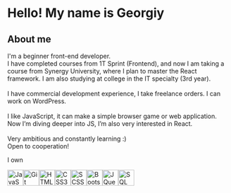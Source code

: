 Hello! My name is Georgiy
===============================================================================================================================

About me
-------

I'm a beginner front-end developer. <br> I have completed courses from 1T Sprint (Frontend), and now I am taking a course from Synergy University, where I plan to master the React framework. I am also studying at college in the IT specialty (3rd year). <br><br> I have commercial development experience, I take freelance orders. I can work on WordPress. <br><br> I like JavaScript, it can make a simple browser game or web application. Now I’m diving deeper into JS, I’m also very interested in React. <br><br> Very ambitious and constantly learning :) <br> Open to cooperation!

I own


<p align="left">
<a href="https://developer.mozilla.org/en-US/docs/Web/JavaScript" target="_blank" rel="noreferrer"><img src="https://raw.githubusercontent.com/danielcranney/readme-generator/main/public/icons/skills/javascript-colored.svg" width="36" height="36" alt="JavaScript" /></a><a href="https://git-scm.com/" target="_blank" rel="noreferrer"><img src="https://raw.githubusercontent.com/danielcranney/readme-generator/main/public/icons/skills/git-colored.svg" width="36" height="36" alt="Git" /></a><a href="https://developer.mozilla.org/en-US/docs/Glossary/HTML5" target="_blank" rel="noreferrer"><img src="https://raw.githubusercontent.com/danielcranney/readme-generator/main/public/icons/skills/html5-colored.svg" width="36" height="36" alt="HTML5" /></a><a href="https://www.w3.org/TR/CSS/#css" target="_blank" rel="noreferrer"><img src="https://raw.githubusercontent.com/danielcranney/readme-generator/main/public/icons/skills/css3-colored.svg" width="36" height="36" alt="CSS3" /></a><a href="https://sass-scss.ru/"><img src="https://cdn.freebiesupply.com/logos/large/2x/sass-1-logo-png-transparent.png" alt="SCSS" width="36" height="36"></a><a href="https://getbootstrap.com/" target="_blank" rel="noreferrer"><img src="https://raw.githubusercontent.com/danielcranney/readme-generator/main/public/icons/skills/bootstrap-colored.svg" width="36" height="36" alt="Bootstrap" /></a><a href="https://jquery.com/" target="_blank" rel="noreferrer"><img src="https://raw.githubusercontent.com/danielcranney/readme-generator/main/public/icons/skills/jquery-colored.svg" width="36" height="36" alt="JQuery" /></a><a href="https://ru.wikipedia.org/wiki/SQL" target="_blank" rel="noreferrer"><img src="https://www.freeiconspng.com/thumbs/sql-server-icon-png/sql-server-icon-png-29.png" width="36" height="36" alt="SQL"/></a>
</p>
